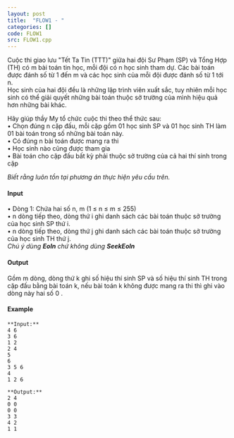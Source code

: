 ```yaml
---
layout: post
title:  "FLOW1 - "
categories: []
code: FLOW1
src: FLOW1.cpp
---
```




  


Cuộc thi giao lưu "Tết Ta Tin (TTT)" giữa hai đội Sư Phạm (SP) và Tổng Hợp (TH) có m bài toán tin học, mỗi đội có n học sinh tham dự. Các bài toán được đánh số từ 1 đến m và các học sinh của mỗi đội được đánh số từ 1 tới n.  
Học sinh của hai đội đều là những lập trình viên xuất sắc, tuy nhiên mỗi học sinh có thể giải quyết những bài toán thuộc sở trường của mình hiệu quả hơn những bài khác.  
  
Hãy giúp thầy My tổ chức cuộc thi theo thể thức sau:  
• Chọn đúng n cặp đấu, mỗi cặp gồm 01 học sinh SP và 01 học sinh TH làm 01 bài toán trong số những bài toán này.  
• Có đúng n bài toán được mang ra thi  
• Học sinh nào cũng được tham gia  
• Bài toán cho cặp đấu bất kỳ phải thuộc sở trường của cả hai thí sinh trong cặp  
  
_Biết rằng luôn tồn tại phương án thực hiện yêu cầu trên._

#### Input

• Dòng 1: Chứa hai số n, m (1 ≤ n ≤ m ≤ 255)  
• n dòng tiếp theo, dòng thứ i ghi danh sách các bài toán thuộc sở trường của học sinh SP thứ i.  
• n dòng tiếp theo, dòng thứ j ghi danh sách các bài toán thuộc sở trường của học sinh TH thứ j.  
_Chú ý dùng **Eoln** chứ không dùng **SeekEoln**_  

#### Output

Gồm m dòng, dòng thứ k ghi số hiệu thí sinh SP và số hiệu thí sinh TH trong cặp đấu bằng bài toán k, nếu bài toán k không được mang ra thi thì ghi vào dòng này hai số 0 .

#### Example

```
**Input:**
4 6
3 6
1 2
2 4
5
6
3 5 6
4
1 2 6

**Output:**
2 4
0 0
0 0
3 3
4 2
1 1


```

<!--more-->

